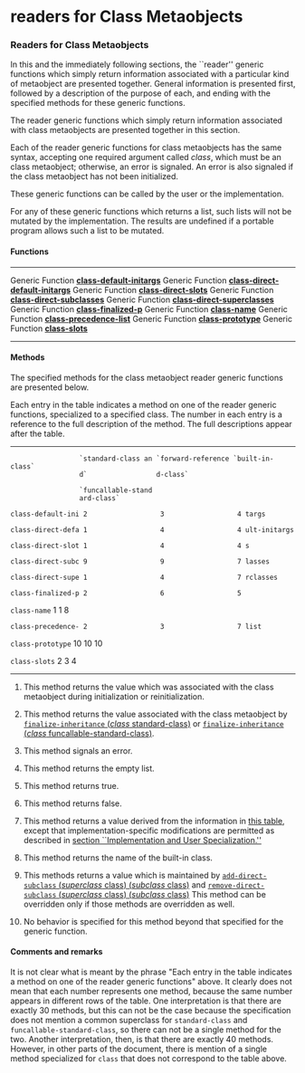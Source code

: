 readers for Class Metaobjects
=============================

### Readers for Class Metaobjects

In this and the immediately following sections, the ``reader'' generic functions which simply return information associated with a particular kind of metaobject are presented together. General information is presented first, followed by a description of the purpose of each, and ending with the specified methods for these generic functions.

The reader generic functions which simply return information associated with class metaobjects are presented together in this section.

Each of the reader generic functions for class metaobjects has the same syntax, accepting one required argument called *class*, which must be an class metaobject; otherwise, an error is signaled. An error is also signaled if the class metaobject has not been initialized.

These generic functions can be called by the user or the implementation.

For any of these generic functions which returns a list, such lists will not be mutated by the implementation. The results are undefined if a portable program allows such a list to be mutated.

#### Functions

  ------------------ -----------------------------------------------------------------------
  Generic Function   [**class-default-initargs**](/docs/meta-object-protocol/class-default-initargs)
  Generic Function   [**class-direct-default-initargs**](/docs/meta-object-protocol/class-direct-default-initargs)
  Generic Function   [**class-direct-slots**](/docs/meta-object-protocol/class-direct-slots)
  Generic Function   [**class-direct-subclasses**](/docs/meta-object-protocol/class-direct-subclasses)
  Generic Function   [**class-direct-superclasses**](/docs/meta-object-protocol/class-direct-superclasses)
  Generic Function   [**class-finalized-p**](/docs/meta-object-protocol/class-finalized-p)
  Generic Function   [**class-name**](/docs/meta-object-protocol/class-name)
  Generic Function   [**class-precedence-list**](/docs/meta-object-protocol/class-precedence-list)
  Generic Function   [**class-prototype**](/docs/meta-object-protocol/class-prototype)
  Generic Function   [**class-slots**](/docs/meta-object-protocol/class-slots)
  ------------------ -----------------------------------------------------------------------

#### Methods

The specified methods for the class metaobject reader generic functions are presented below.

Each entry in the table indicates a method on one of the reader generic functions, specialized to a specified class. The number in each entry is a reference to the full description of the method. The full descriptions appear after the table.

  ------------------ ------------------ ------------------ ------------------
                     `standard-class an `forward-reference `built-in-class`
                     d`                 d-class`           

                     `funcallable-stand                    
                     ard-class`                            

  `class-default-ini 2                  3                  4
  targs`                                                   

  `class-direct-defa 1                  4                  4
  ult-initargs`                                            

  `class-direct-slot 1                  4                  4
  s`                                                       

  `class-direct-subc 9                  9                  7
  lasses`                                                  

  `class-direct-supe 1                  4                  7
  rclasses`                                                

  `class-finalized-p 2                  6                  5
  `                                                        

  `class-name`       1                  1                  8

  `class-precedence- 2                  3                  7
  list`                                                    

  `class-prototype`  10                 10                 10

  `class-slots`      2                  3                  4
  ------------------ ------------------ ------------------ ------------------

1.  This method returns the value which was associated with the class metaobject during initialization or reinitialization.

2.  This method returns the value associated with the class metaobject by [`finalize-inheritance` (*class* standard-class)](/docs/meta-object-protocol/finalize-inheritance-standard-class) or [`finalize-inheritance` (*class* funcallable-standard-class)](/docs/meta-object-protocol/finalize-inheritance-funcallable-standard-class).

3.  This method signals an error.

4.  This method returns the empty list.

5.  This method returns true.

6.  This method returns false.

7.  This method returns a value derived from the information in [this table](/docs/meta-object-protocol/table-class-inheritance), except that implementation-specific modifications are permitted as described in [section ``Implementation and User Specialization.''](/docs/meta-object-protocol/implementation-and-user-specialization)

8.  This method returns the name of the built-in class.

9.  This methods returns a value which is maintained by [`add-direct-subclass` (*superclass* class) (*subclass* class)](/docs/meta-object-protocol/add-direct-subclass-class-class) and [`remove-direct-subclass` (*superclass* class) (*subclass* class)](/docs/meta-object-protocol/remove-direct-subclass-class-class) This method can be overridden only if those methods are overridden as well.

10. No behavior is specified for this method beyond that specified for the generic function.

#### Comments and remarks

It is not clear what is meant by the phrase "Each entry in the table indicates a method on one of the reader generic functions" above. It clearly does not mean that each number represents one method, because the same number appears in different rows of the table. One interpretation is that there are exactly 30 methods, but this can not be the case because the specification does not mention a common superclass for `standard-class` and `funcallable-standard-class`, so there can not be a single method for the two. Another interpretation, then, is that there are exactly 40 methods. However, in other parts of the document, there is mention of a single method specialized for `class` that does not correspond to the table above.
